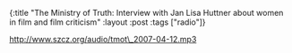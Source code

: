 {:title "The Ministry of Truth: Interview with Jan Lisa Huttner about women in film and film criticism"
:layout :post
:tags  ["radio"]}

<http://www.szcz.org/audio/tmot\_2007-04-12.mp3>

